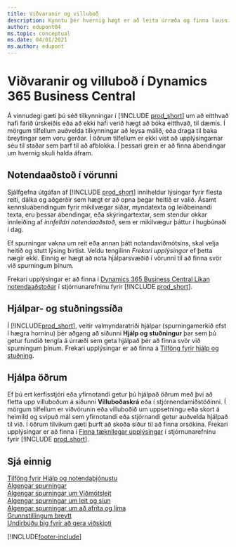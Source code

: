 ```yaml
---
title: Viðvaranir og villuboð
description: Kynntu þér hvernig hægt er að leita úrræða og finna lausnir á villuboðum þegar unnið er í Business Central.
author: edupont04
ms.topic: conceptual
ms.date: 04/01/2021
ms.author: edupont
---
```

# Viðvaranir og villuboð í Dynamics 365 Business Central

Á vinnudegi gæti þú séð tilkynningar í [!INCLUDE [prod_short](includes/prod_short.md)] um að eitthvað hafi farið úrskeiðis eða að ekki hafi verið hægt að bóka eitthvað, til dæmis. Í mörgum tilfellum auðvelda tilkynningar að leysa málið, eða draga til baka breytingar sem voru gerðar. Í öðrum tilfellum er ekki víst að upplýsingarnar séu til staðar sem þarf til að afblokka. Í þessari grein er að finna ábendingar um hvernig skuli halda áfram.  

## Notendaaðstoð í vörunni

Sjálfgefna útgáfan af [!INCLUDE [prod_short](includes/prod_short.md)] inniheldur lýsingar fyrir flesta reiti, dálka og aðgerðir sem hægt er að opna þegar heitið er valið. Ásamt kennsluábendingum fyrir mikilvægar síðar, myndatexta og leiðbeinandi texta, eru þessar ábendingar, eða skýringartextar, sem stendur okkar innleiðing af *innfelldri notendaaðstoð*, sem er mikilvægur þáttur í hugbúnaði í dag.  

Ef spurningar vakna um reit eða annan þátt notandaviðmótsins, skal velja heitið og stutt lýsing birtist. Veldu tengilinn *Frekari upplýsingar* ef þetta nægir ekki. Einnig er hægt að nota hjálparsvæðið í vörunni til að finna svör við spurningum þínum.  

Frekari upplýsingar er að finna í [Dynamics 365 Business Central Líkan notendaaðstoðar](/dynamics365/business-central/dev-itpro/user-assistance) í stjórnunarefninu fyrir [!INCLUDE [prod_short](includes/prod_short.md)].  

## Hjálpar- og stuðningssíða

Í [!INCLUDE[prod_short](includes/prod_short.md)], veitir valmyndaratriði hjálpar (spurningamerkið efst í hægra horninu) þér aðgang að síðunni **Hjálp og stuðningur** þar sem þú getur fundið tengla á úrræði sem geta hjálpað þér að finna svör við spurningum þínum. Frekari upplýsingar er að finna á [Tilföng fyrir hjálp og stuðning](product-help-and-support.md).  

## Hjálpa öðrum

Ef þú ert kerfisstjóri eða yfirnotandi getur þú hjálpað öðrum með því að fletta upp villuboðum á síðunni **Villuboðaskrá** eða í stjórnendamiðstöðinni. Í mörgum tilfellum er viðvörunin eða villuboðið um uppsetningu eða skort á heimild og svipuð mál sem yfirnotandi eða stjórnandi getur auðvelda hjálpað til við. Í öðrum tilvikum gæti þurft að skoða síður til að finna orsökina. Frekari upplýsingar er að finna í [Finna tæknilegar upplýsingar](/dynamics365/business-central/dev-itpro/administration/manage-technical-support#finding-technical-information) í stjórnunarefninu fyrir [!INCLUDE [prod_short](includes/prod_short.md)].  

## Sjá einnig

[Tilföng fyrir Hjálp og notendaþjónustu](product-help-and-support.md)  
[Algengar spurningar](across-faq.yml)  
[Algengar spurningar um Viðmótsleit](ui-search-faq.md)  
[Algengar spurningar um leit og síun](ui-search-filter-faq.yml)  
[Algengar spurningar um að afrita og líma](faq-copy-paste.yml)  
[Grunnstillingum breytt](ui-change-basic-settings.md)  
[Undirbúðu þig fyrir að gera viðskipti](ui-get-ready-business.md)  


[!INCLUDE[footer-include](includes/footer-banner.md)]